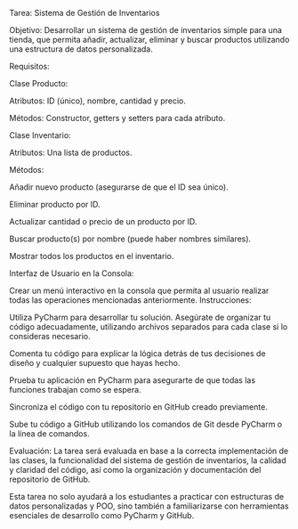 Tarea: Sistema de Gestión de Inventarios

Objetivo: Desarrollar un sistema de gestión de inventarios simple para una tienda, que permita añadir, actualizar, eliminar y buscar productos utilizando una estructura de datos personalizada.

Requisitos:

Clase Producto:

Atributos: ID (único), nombre, cantidad y precio.

Métodos: Constructor, getters y setters para cada atributo.

Clase Inventario:

Atributos: Una lista de productos.

Métodos:

Añadir nuevo producto (asegurarse de que el ID sea único).

Eliminar producto por ID.

Actualizar cantidad o precio de un producto por ID.

Buscar producto(s) por nombre (puede haber nombres similares).

Mostrar todos los productos en el inventario.

Interfaz de Usuario en la Consola:

Crear un menú interactivo en la consola que permita al usuario realizar todas las operaciones mencionadas anteriormente.
Instrucciones:

Utiliza PyCharm para desarrollar tu solución. Asegúrate de organizar tu código adecuadamente, utilizando archivos separados para cada clase si lo consideras necesario.

Comenta tu código para explicar la lógica detrás de tus decisiones de diseño y cualquier supuesto que hayas hecho.

Prueba tu aplicación en PyCharm para asegurarte de que todas las funciones trabajan como se espera.

Sincroniza el código con tu repositorio en GitHub creado previamente.

Sube tu código a GitHub utilizando los comandos de Git desde PyCharm o la línea de comandos.

Evaluación: La tarea será evaluada en base a la correcta implementación de las clases, la funcionalidad del sistema de gestión de inventarios, la calidad y claridad del código, así como la organización y documentación del repositorio de GitHub.

Esta tarea no solo ayudará a los estudiantes a practicar con estructuras de datos personalizadas y POO, sino también a familiarizarse con herramientas esenciales de desarrollo como PyCharm y GitHub.
